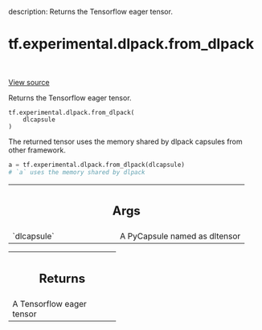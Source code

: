 description: Returns the Tensorflow eager tensor.

<div itemscope itemtype="http://developers.google.com/ReferenceObject">
<meta itemprop="name" content="tf.experimental.dlpack.from_dlpack" />
<meta itemprop="path" content="Stable" />
</div>

# tf.experimental.dlpack.from_dlpack

<!-- Insert buttons and diff -->

<table class="tfo-notebook-buttons tfo-api nocontent" align="left">

</table>

<a target="_blank" class="external" href="/code/stable/tensorflow/python/dlpack/dlpack.py">View source</a>



Returns the Tensorflow eager tensor.


<pre class="devsite-click-to-copy prettyprint lang-py tfo-signature-link">
<code>tf.experimental.dlpack.from_dlpack(
    dlcapsule
)
</code></pre>



<!-- Placeholder for "Used in" -->

The returned tensor uses the memory shared by dlpack capsules from other
framework.

  ```python
  a = tf.experimental.dlpack.from_dlpack(dlcapsule)
  # `a` uses the memory shared by dlpack
  ```

<!-- Tabular view -->
 <table class="responsive fixed orange">
<colgroup><col width="214px"><col></colgroup>
<tr><th colspan="2"><h2 class="add-link">Args</h2></th></tr>

<tr>
<td>
`dlcapsule`<a id="dlcapsule"></a>
</td>
<td>
A PyCapsule named as dltensor
</td>
</tr>
</table>



<!-- Tabular view -->
 <table class="responsive fixed orange">
<colgroup><col width="214px"><col></colgroup>
<tr><th colspan="2"><h2 class="add-link">Returns</h2></th></tr>
<tr class="alt">
<td colspan="2">
A Tensorflow eager tensor
</td>
</tr>

</table>

